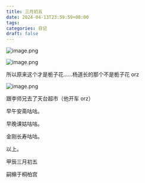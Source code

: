 ```yaml
---
title: 三月初五
date: 2024-04-13T23:59:59+08:00
tags: 
categories: 日记
draft: false
---
```

![image.png](https://cdn.jsdelivr.net/gh/luo029/blogimage@main/24%200415%202142%2042.png)

![image.png](https://cdn.jsdelivr.net/gh/luo029/blogimage@main/24%200415%202142%2047.png)

所以原来这个才是栀子花……杨道长的那个不是栀子花 orz

![image.png](https://cdn.jsdelivr.net/gh/luo029/blogimage@main/24%200415%202143%2013.png)

跟李师兄去了天台超市（他开车 orz）

早午安斋咕咕。

早晚课姑咕咕。

金刚长寿咕咕。

以上。

甲辰三月初五

嗣檙于桐柏宫